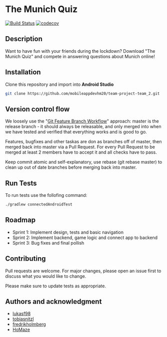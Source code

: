 # The Munich Quiz
[![Build Status](https://travis-ci.com/mobileappdevhm20/team-project-team_2.svg?token=5JBSrPqszVfeAgbcyYMP&branch=master)](https://travis-ci.com/mobileappdevhm20/team-project-team_2)
[![codecov](https://codecov.io/gh/mobileappdevhm20/team-project-team_2/branch/master/graph/badge.svg)](https://codecov.io/gh/mobileappdevhm20/team-project-team_2)

## Description
Want to have fun with your friends during the lockdown? Download "The Munich Quiz" and compete in answering questions about Munich online!

## Installation
Clone this repository and import into **Android Studio**
```bash
git clone https://github.com/mobileappdevhm20/team-project-team_2.git
```

## Version control flow
We loosely use the "[Git Feature Branch Workflow](https://www.atlassian.com/git/tutorials/comparing-workflows/feature-branch-workflow)" approach: master is the release branch - it should always be releasable, and only merged into when we have tested and verified that everything works and is good to go. 

Features, bugfixes and other taskas are don as branches off of master, then merged back into master via a Pull Request. For every Pull Request to be merged at least 2 members have to accept it and all checks have to pass.

Keep commit atomic and self-explanatory, use rebase (git rebase master) to clean up out of date branches before merging back into master.

## Run Tests
To run tests use the follofing command:
```bash
./gradlew connectedAndroidTest
```

## Roadmap
* Sprint 1: Implement design, tests and basic navigation
* Sprint 2: Implement backend, game logic and connect app to backend
* Sprint 3: Bug fixes and final pollish

## Contributing
Pull requests are welcome. For major changes, please open an issue first to discuss what you would like to change.

Please make sure to update tests as appropriate.

## Authors and acknowledgment
* [lukasf98](https://github.com/lukasf98)
* [tobiasnitzl](https://github.com/tobiasnitzl)
* [fredrikholmberg](https://github.com/fredrikholmberg)
* [HoMaze](https://github.com/HoMaze)
